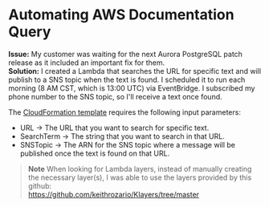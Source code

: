 # Automating AWS Documentation Query
**Issue:** My customer was waiting for the next Aurora PostgreSQL patch release as it included an important fix for them.  
**Solution:** I created a Lambda that searches the URL for specific text and will publish to a SNS topic when the text is found. I scheduled it to run each morning (8 AM CST, which is 13:00 UTC) via EventBridge. I subscribed my phone number to the SNS topic, so I'll receive a text once found.

The [CloudFormation template](https://github.com/kyle-damas/aws/blob/main/search-aws-documentation/search-aws-documentation.yaml) requires the following input parameters:  
- URL -> The URL that you want to search for specific text.
- SearchTerm -> The string that you want to search in that URL.
- SNSTopic -> The ARN for the SNS topic where a message will be published once the text is found on that URL.

> **Note**
> When looking for Lambda layers, instead of manually creating the necessary layer(s), I was able to use the layers provided by this github:  
> https://github.com/keithrozario/Klayers/tree/master
